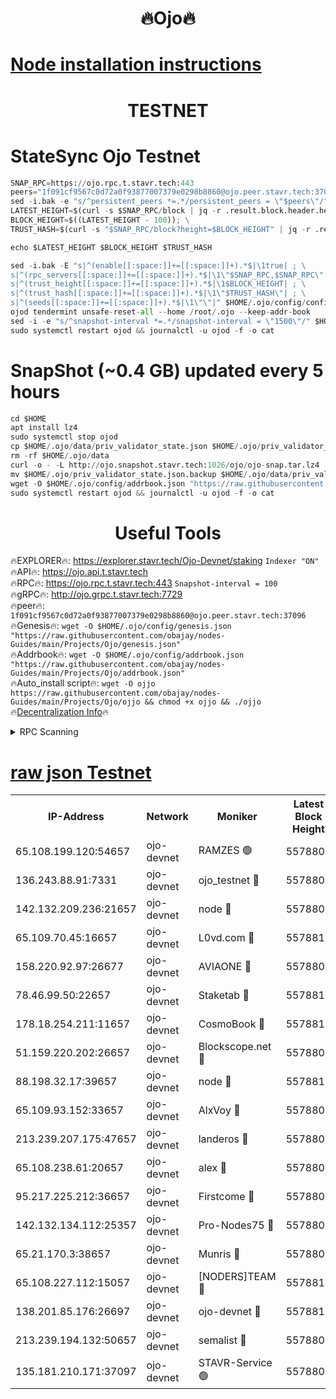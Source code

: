 <h1 align="center"> 🔥Ojo🔥</h1>

[Node installation instructions](https://github.com/obajay/nodes-Guides/tree/main/Projects/Ojo)
=

<h1 align="center"> TESTNET</h1>

# StateSync Ojo Testnet
```python
SNAP_RPC=https://ojo.rpc.t.stavr.tech:443
peers="1f091cf9567c0d72a0f93877007379e0298b8860@ojo.peer.stavr.tech:37096"
sed -i.bak -e "s/^persistent_peers *=.*/persistent_peers = \"$peers\"/" $HOME/.ojo/config/config.toml
LATEST_HEIGHT=$(curl -s $SNAP_RPC/block | jq -r .result.block.header.height); \
BLOCK_HEIGHT=$((LATEST_HEIGHT - 100)); \
TRUST_HASH=$(curl -s "$SNAP_RPC/block?height=$BLOCK_HEIGHT" | jq -r .result.block_id.hash)

echo $LATEST_HEIGHT $BLOCK_HEIGHT $TRUST_HASH

sed -i.bak -E "s|^(enable[[:space:]]+=[[:space:]]+).*$|\1true| ; \
s|^(rpc_servers[[:space:]]+=[[:space:]]+).*$|\1\"$SNAP_RPC,$SNAP_RPC\"| ; \
s|^(trust_height[[:space:]]+=[[:space:]]+).*$|\1$BLOCK_HEIGHT| ; \
s|^(trust_hash[[:space:]]+=[[:space:]]+).*$|\1\"$TRUST_HASH\"| ; \
s|^(seeds[[:space:]]+=[[:space:]]+).*$|\1\"\"|" $HOME/.ojo/config/config.toml
ojod tendermint unsafe-reset-all --home /root/.ojo --keep-addr-book
sed -i -e "s/^snapshot-interval *=.*/snapshot-interval = \"1500\"/" $HOME/.ojo/config/app.toml
sudo systemctl restart ojod && journalctl -u ojod -f -o cat
```
# SnapShot (~0.4 GB) updated every 5 hours
```python
cd $HOME
apt install lz4
sudo systemctl stop ojod
cp $HOME/.ojo/data/priv_validator_state.json $HOME/.ojo/priv_validator_state.json.backup
rm -rf $HOME/.ojo/data
curl -o - -L http://ojo.snapshot.stavr.tech:1026/ojo/ojo-snap.tar.lz4 | lz4 -c -d - | tar -x -C $HOME/.ojo --strip-components 2
mv $HOME/.ojo/priv_validator_state.json.backup $HOME/.ojo/data/priv_validator_state.json
wget -O $HOME/.ojo/config/addrbook.json "https://raw.githubusercontent.com/obajay/nodes-Guides/main/Projects/Ojo/addrbook.json"
sudo systemctl restart ojod && journalctl -u ojod -f -o cat
```
 <h1 align="center"> Useful Tools</h1>

🔥EXPLORER🔥:        https://explorer.stavr.tech/Ojo-Devnet/staking        `Indexer "ON"` \
🔥API🔥:                     https://ojo.api.t.stavr.tech \
🔥RPC🔥:                    https://ojo.rpc.t.stavr.tech:443              `Snapshot-interval = 100` \
🔥gRPC🔥:                  http://ojo.grpc.t.stavr.tech:7729 \
🔥peer🔥:                   `1f091cf9567c0d72a0f93877007379e0298b8860@ojo.peer.stavr.tech:37096` \
🔥Genesis🔥:    ```wget -O $HOME/.ojo/config/genesis.json "https://raw.githubusercontent.com/obajay/nodes-Guides/main/Projects/Ojo/genesis.json"``` \
🔥Addrbook🔥:    ```wget -O $HOME/.ojo/config/addrbook.json "https://raw.githubusercontent.com/obajay/nodes-Guides/main/Projects/Ojo/addrbook.json"``` \
🔥Auto_install script🔥: ```wget -O ojjo https://raw.githubusercontent.com/obajay/nodes-Guides/main/Projects/Ojo/ojjo && chmod +x ojjo && ./ojjo``` \
🔥[Decentralization Info](https://github.com/obajay/StateSync-snapshots/tree/main/Projects/Ojo/Decentralization)🔥



<details>
<summary>RPC Scanning</summary>

<h2 align="center"> We scan nodes in real time every 4 hours. And we provide the final result of RPC endpoints.
We cannot influence the operation of these nodes in any way. </h2>


```python
If Voting Power is higher than 0 --> then the Node is a validator of the network and may be subject to attack and be a potential threat to the chain.
```
```python
We marked such validators with a red symbol
```

</details>

[raw json Testnet](https://rpc-check.ojot.stavr.tech/ojot/rpc-ojot-result.json)
=


<table><tr><th>IP-Address</th><th>Network</th><th>Moniker</th><th>Latest Block Height</th><th>Earliest Block Height</th><th>Catching Up</th><th>Tx Index</th><th>Voting Power</th><th>Scan Time</th></tr><tr><td>65.108.199.120:54657</td><td>ojo-devnet</td><td>RAMZES 🟢</td><td>5578806</td><td>306156</td><td>False</td><td>on</td><td>0</td><td>2024-02-24T00:17:23.302847153UTC</td></tr><tr><td>136.243.88.91:7331</td><td>ojo-devnet</td><td>ojo_testnet 🔴</td><td>5578807</td><td>308845</td><td>False</td><td>on</td><td>1000</td><td>2024-02-24T00:17:31.604698602UTC</td></tr><tr><td>142.132.209.236:21657</td><td>ojo-devnet</td><td>node 🔴</td><td>5578809</td><td>350001</td><td>False</td><td>on</td><td>1999</td><td>2024-02-24T00:17:45.157143068UTC</td></tr><tr><td>65.109.70.45:16657</td><td>ojo-devnet</td><td>L0vd.com 🔴</td><td>5578811</td><td>695918</td><td>False</td><td>off</td><td>998</td><td>2024-02-24T00:17:53.268376930UTC</td></tr><tr><td>158.220.92.97:26677</td><td>ojo-devnet</td><td>AVIAONE 🔴</td><td>5578808</td><td>2754001</td><td>False</td><td>on</td><td>19926</td><td>2024-02-24T00:17:40.192140523UTC</td></tr><tr><td>78.46.99.50:22657</td><td>ojo-devnet</td><td>Staketab 🔴</td><td>5578811</td><td>4254801</td><td>False</td><td>on</td><td>1276</td><td>2024-02-24T00:17:53.546523431UTC</td></tr><tr><td>178.18.254.211:11657</td><td>ojo-devnet</td><td>CosmoBook 🔴</td><td>5578810</td><td>4392001</td><td>False</td><td>off</td><td>1047</td><td>2024-02-24T00:17:47.470694863UTC</td></tr><tr><td>51.159.220.202:26657</td><td>ojo-devnet</td><td>Blockscope.net 🔴</td><td>5578805</td><td>4425001</td><td>False</td><td>on</td><td>1957</td><td>2024-02-24T00:17:22.554117914UTC</td></tr><tr><td>88.198.32.17:39657</td><td>ojo-devnet</td><td>node 🔴</td><td>5578810</td><td>4710001</td><td>False</td><td>on</td><td>99289</td><td>2024-02-24T00:17:47.694279704UTC</td></tr><tr><td>65.109.93.152:33657</td><td>ojo-devnet</td><td>AlxVoy 🔴</td><td>5578809</td><td>4943001</td><td>False</td><td>on</td><td>4491415</td><td>2024-02-24T00:17:44.912101290UTC</td></tr><tr><td>213.239.207.175:47657</td><td>ojo-devnet</td><td>landeros 🔴</td><td>5578809</td><td>4967924</td><td>False</td><td>off</td><td>11083</td><td>2024-02-24T00:17:40.428606033UTC</td></tr><tr><td>65.108.238.61:20657</td><td>ojo-devnet</td><td>alex 🔴</td><td>5578805</td><td>5131001</td><td>False</td><td>on</td><td>11359</td><td>2024-02-24T00:17:22.896313956UTC</td></tr><tr><td>95.217.225.212:36657</td><td>ojo-devnet</td><td>Firstcome 🔴</td><td>5578807</td><td>5251946</td><td>False</td><td>on</td><td>13566</td><td>2024-02-24T00:17:29.246062772UTC</td></tr><tr><td>142.132.134.112:25357</td><td>ojo-devnet</td><td>Pro-Nodes75 🔴</td><td>5578806</td><td>5478806</td><td>False</td><td>on</td><td>24651</td><td>2024-02-24T00:17:26.486127757UTC</td></tr><tr><td>65.21.170.3:38657</td><td>ojo-devnet</td><td>Munris 🔴</td><td>5578807</td><td>5478807</td><td>False</td><td>off</td><td>20123</td><td>2024-02-24T00:17:28.925786457UTC</td></tr><tr><td>65.108.227.112:15057</td><td>ojo-devnet</td><td>[NODERS]TEAM 🔴</td><td>5578811</td><td>5478811</td><td>False</td><td>off</td><td>9999</td><td>2024-02-24T00:17:52.489905543UTC</td></tr><tr><td>138.201.85.176:26697</td><td>ojo-devnet</td><td>ojo-devnet 🔴</td><td>5578811</td><td>5478811</td><td>False</td><td>on</td><td>1000024000</td><td>2024-02-24T00:17:52.864556318UTC</td></tr><tr><td>213.239.194.132:50657</td><td>ojo-devnet</td><td>semalist 🔴</td><td>5578806</td><td>5540522</td><td>False</td><td>on</td><td>21037</td><td>2024-02-24T00:17:23.547239183UTC</td></tr><tr><td>135.181.210.171:37097</td><td>ojo-devnet</td><td>STAVR-Service 🟢</td><td>5578806</td><td>5576501</td><td>False</td><td>on</td><td>0</td><td>2024-02-24T00:17:24.204695917UTC</td></tr></table>
